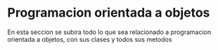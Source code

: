 # Programacion orientada a objetos

En esta seccion se subira todo lo que sea relacionado a programacion orientada a objetos, con sus clases y todos sus metodos
